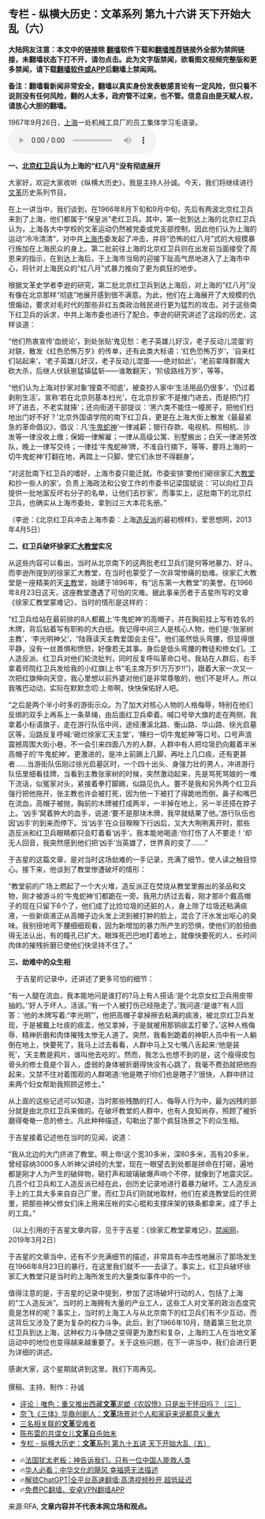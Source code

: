  <!-- 面包屑导航 --> <h2>专栏 - 纵横大历史：文革系列 第九十六讲 天下开始大乱（六）</h2> <p class="notice"><b>大陆网友注意：本文中的链接除 <a href="https://github.com/bannedbook/fanqiang" >翻墙</a>软件下载和<a href="https://github.com/killgcd/justmysocks/blob/master/README.md">翻墙推荐</a>链接外全部为禁网链接，未翻墙状态下打不开，请勿点击。此为文字版禁闻，欲看图文视频完整版和更多禁闻，请下载<a href="https://github.com/bannedbook/fanqiang">翻墙软件或APP</a>后翻墙上禁闻网。</p><p>备注：翻墙看新闻非常安全，翻墙以真实身份发表敏感言论有一定风险，但只看不说则没有任何风险，翻的人太多，政府管不过来，也不管。信息自由是天赋人权，请放心大胆的翻墙。</b></p>  <div class="entry"> <p>1967年9月26日，<a href="https://www.bannedbook.org/bnews/tag/%e4%b8%8a%e6%b5%b7/" class="st_tag internal_tag" rel="tag" title="标签 上海 下的日志">上海</a>一处机械工具厂的员工集体学习毛语录。                 <audio controls="controls" preload="metadata" src="https://www.rfa.org/mandarin/zhuanlan/zonghengdalishi/wenge/hist-red-august-07172024100400.html/@@stream" type="audio/mpeg"></audio></p> <ul> </ul> <p><strong>一、<a href="https://www.bannedbook.org/bnews/tag/%e5%8c%97%e4%ba%ac/" class="st_tag internal_tag" rel="tag" title="标签 北京 下的日志">北京</a><a href="https://www.bannedbook.org/bnews/tag/%e7%ba%a2%e5%8d%ab%e5%85%b5/" class="st_tag internal_tag" rel="tag" title="标签 红卫兵 下的日志">红卫兵</a>认为上海的</strong><strong>“红八月”没有彻底展开</strong></p> <p>大家好，欢迎大家收听《纵横大历史》，我是主持人孙诚。今天，我们将继续进行<a href="https://www.bannedbook.org/bnews/tag/%e6%96%87%e9%9d%a9/" class="st_tag internal_tag" rel="tag" title="标签 文革 下的日志">文革</a>历史系列节目。</p> <p>在上一讲当中，我们谈到，在1966年8月下旬和9月中旬，先后有两波北京红卫兵来到了上海，他们都属于“保皇派”老红卫兵。其中，第一批到达上海的北京红卫兵认为，上海各大中学校的文革运动仍然被党委或党支部控制，因此他们认为上海的运动“冷冷清清”，对中共<a href="https://www.bannedbook.org/bnews/tag/%E4%B8%8A%E6%B5%B7%E5%B8%82/" class="st_tag internal_tag" rel="tag" title="标签 上海市 下的日志">上海市</a>委发起了冲击，并将“恐怖的红八月”式的大规模暴行施加在上海民众的身上。第二批前往上海的北京红卫兵则在出发前当面接受了周恩来的指示，在到达上海后，于上海市当局的迎接下趾高气昂地进入了上海市中心，将针对上海民众的“红八月”式暴力推向了更为疯狂的地步。</p> <p>根据文革史学者李逊的研究，第二批北京红卫兵到达上海后，对上海的“红八月”没有像在北京那样“彻底”地展开感到很不满意。为此，他们在上海展开了大规模的仇恨煽动，要求对毛时代的那些非红五类政治贱民进行更为猛烈的攻击。对于这些南下红卫兵的诉求，中共上海市委也进行了配合。李逊的研究讲述了这段的历史，这样谈道：</p> <p>“他们热衷宣传‘血统论’，到处张贴‘鬼见愁：老子英雄儿好汉，老子反动儿混蛋’的对联，散发《红色恐怖万岁》的传单，还有此类大标语：‘红色恐怖万岁’，‘自来红们站起来’，‘老子英雄儿好汉，老子反动儿混蛋——绝对如此’，‘老前辈降群魔大砍大杀，后继人伏妖崽猛镇猛斩——谁敢翻天’，‘阶级路线万岁’，等等。</p>  <p>“他们认为上海对抄家对象‘搜查不彻底’，被查抄人家中‘生活用品仍很多’，‘仍过着剥削生活’。宣称‘若在北京则基本扫光’，在北京抄家‘不是推门进去，而是把门打坏了进去，不老实就揍’；还向街道干部提议：‘黑六类不能住一幢房子，把他们扫地出门好不好？’北京外国语学院的南下红卫兵，更是在上海大街上散发《最最紧急的革命倡议》，倡议：凡‘<span class='wp_keywordlink'><a href="https://www.bannedbook.org/forum2/topic741.html" title="牛鬼蛇神录" target="_blank">牛鬼蛇神</a></span>’一律减薪；银行存款、电视机、照相机、沙发等一律没收上缴；保姆一律解雇；一律从高级公寓、别墅搬出；白天一律进劳改队，晚上一律写交待；一律挂‘牛鬼蛇神’牌，不准自行摘下，等等，要将上海的一切牛鬼蛇神‘打翻在地，再踏上一只脚，使它们永世不得翻身’。</p> <p>“对这批南下红卫兵的嗜好，上海市委只能迁就。市委安排‘要他们砸徐家汇大<a href="https://www.bannedbook.org/bnews/tag/%e6%95%99%e5%a0%82/" class="st_tag internal_tag" rel="tag" title="标签 教堂 下的日志">教堂</a>和抄一些人的家’。负责上海政法和公安工作的市委书记梁国斌说：‘可以向红卫兵提供一批地富反坏右分子的名单，让他们去抄家’。而事实上，这批南下的北京红卫兵，也确实从上海市委处，拿到过三大本花名册。”</p> <p>（李逊：《北京红卫兵冲击上海市委：上海<a href="https://www.bannedbook.org/bnews/tag/%E9%80%A0%E5%8F%8D%E6%B4%BE/" class="st_tag internal_tag" rel="tag" title="标签 造反派 下的日志">造反派</a>的最初榜样》，爱思想网，2013年4月5日）</p> <p><strong>二、红卫兵破坏徐家汇<a href="https://www.bannedbook.org/bnews/tag/%E5%A4%A7%E6%95%99%E5%A0%82/" class="st_tag internal_tag" rel="tag" title="标签 大教堂 下的日志">大教堂</a>实况</strong></p> <p>从这些内容可以看出，当时从北京南下的这两批老红卫兵们是何等地暴力、好斗。而李逊所提到的徐家汇大教堂，在当时也蒙受了一次非常惨痛的劫难。徐家汇大教堂是一座精美的天<a href="https://www.bannedbook.org/bnews/tag/%e4%b8%bb%e6%95%99/" class="st_tag internal_tag" rel="tag" title="标签 主教 下的日志">主教</a>堂，始建于1896年，有“远东第一大教堂”的美誉。在1966年8月23日这天，这座教堂遭遇了可怕的灾难。据此事亲历者于吉星所写的文章《徐家汇教堂蒙难记》，当时的情形是这样的：</p> <p>“红卫兵给站在最前排的8人都戴上‘牛鬼蛇神’的高帽子，并在胸前挂上写有姓名的木牌，背后贴着写有职称的大白纸。我记得中间三人是核心人物，他们是:‘张家树主教’，‘李光明神父’，“陆薇读天主教爱国会主任”。他们虽然低头弯腰，但显得很平静，没有一丝畏惧和愤怒，好像若无其事。身后是低头弯腰的教徒和修女们。工人造反派、红卫兵对他们轮流批判，同时反复呼叫革命口号。我站在人群后，右手拿着师院红卫兵发给我的小红旗(上书“毛主席万岁!万万岁!!&#8221;)，跟着大家一次又一次把红旗伸向天空，我心里想以前外婆对他们是非常尊敬的，他们不是坏人。所以我嘴巴动动，实际在默默念叨:上帝啊，快快保佑好人吧。</p>  <p>“之后是两个半小时多的游街示众。为了加大对核心人物的人格侮辱，特别在他们反绑的双手上再系上一条草绳，由后面红卫兵牵着。喊口号举大旗的走在两侧，我拿着小标语旗子，走在游行队伍中间，途经漕溪北路、衡山路、华山路、徐光启墓区等，沿路反复呼喊:‘砸烂徐家汇天主堂’，‘横扫一切牛鬼蛇神’等口号。口号声浪震撼周围大街小巷，不一会引来四面八方的人群，人群中有人把垃圾扔向戴着半米高帽子的‘牛鬼蛇神’。更激进的，是冲上前踢上几脚，再吐上几口痰，还有更甚者&#8230;&#8230;当游街队伍刚过徐光启墓区时，一个四十出头、身强力壮的男人，冲进游行队伍里细看挂牌，当看到主教张家树的时候，突然激动起来，先是骂死骂娘的一堆下流话，似冤家对头，紧接着拳打脚踢，似路见仇人。要不是我和另外两个红卫兵强行把他拖开，张主教也许会被打死，因为他一下被打了得跪地而倒，鼻子和嘴巴在流血，高帽子被抛，胸前的木牌被打成两半，一半掉在地上，另一半还搭在脖子上。‘凶手’窝着肿大的血手，说道:‘要不是那块木牌，我早就结果了他。’游行队伍也因‘凶手’的到来而停下。当‘凶手’在众目睽睽下行凶后，又大大咧咧离开时，那些造反派和红卫兵眼睛都只会盯着看‘凶手’。我本能地喝道:‘你打伤了人不要走！’却无人回音，我突然感到他们把‘凶手’当英雄了，世界真的变了&#8230;&#8230;.”</p> <p>于吉星的这篇文章，是对当时这场劫难的一手记录，充满了细节，使人读之触目惊心。接下来，他谈到了教堂惨遭破坏的情形：</p> <p>“教堂前的广场上燃起了一个大火堆，造反派正在焚烧从教堂里搬出的圣品和文物，刚才被游斗的‘牛鬼蛇神’们都跪在一旁。我用力挤过去看，刚才那8个戴高帽子的现在只留下6个了，他们成了比捡垃圾的还脏的人，身上除了垃圾还粘满痰液，一些新痰液正从高帽子边头发上流到被打肿的脸上，混合了汗水发出呕心的臭味。我别扭地弯下腰细细观看，因为新增加的暴力所产生的恐惧，使他们的脸扭曲得无法认出，有的瞳孔已扩大，眼珠死巴巴地盯着地上，就像快要死的人，长时间肉体的摧残折磨已使他们快坚持不住了。”</p> <p><strong>三、劫难中的众生相</strong></p> <p>    于吉星的记录中，还讲述了更多可怕的细节：</p> <p>“有一人腿在流血，我本能地问是谁打的?马上有人搭话:‘是个北京女红卫兵用皮带抽的。’‘好人于坏人，活该。’‘有一个人被打伤已经拖走了。’我问道:‘是谁?’有人回答：‘他的木牌写着:“李光明”’，他把高帽子拿掉擦去粘满的痰液，被北京红卫兵发现，于是被戴上吐痰的痰盂，他又拿掉，于是就被用那铜痰盂打晕了。’这种人格侮辱、精神折磨和肉体摧残太惨无人道了。突然，我看到跪着的神职人员中有一人躺倒在地上，快要死了，我马上过去看看，人群中马上又七嘴八舌起来:‘他是装死’，‘天主教是鸦片，谁叫他去吃的’。然而，我怎么也想不到的是，这个瘦得皮包骨头的修士竟是个盲人，虚弱的身体被折磨得快没有心跳了，我毫不费劲就把他抱起来，又禁不住对着围观的人群喝道:‘他是瞎子!你们也是瞎子?’很快，人群中挤过来两个妇女帮助我照顾这修士。”</p>  <p>从上面的这些记述可以知道，当时那些残酷的打人、侮辱人行为中，最为凶残的部分就是由北京红卫兵来做的。在破坏教堂的人群中，也有人良知尚存，照顾了被折磨得奄奄一息的修士。凡此种种描述，勾勒出了那个疯狂场景之下的众生相。</p> <p>于吉星接着记述他在当时的见闻，说道：</p> <p>“我从北边的大门挤进了教堂。啊上帝!这个宽30多米，深80多米，高有20多米，曾经容纳3000多人听神父讲经的大堂，现在一眼望去到处都是拼命在打砸，遍地都是刚才人为产生的破碎物，砸打声和玻璃破爆声响个不停，就像到了地震灾区。几百个红卫兵和工人造反派已经在此，创历史记录地进行着暴力破坏。工人造反派手上的工具大多来自自己厂里，而红卫兵们则就地取材，他们在紧连教堂后的住房里，把那些神父修女们床上用来压帐的实心棍和支撑床架的铁条都拿来，成了手上的工具。”</p> <p>（以上引用的于吉星文章内容，见于于吉星：《徐家汇教堂蒙难记》，<span class='wp_keywordlink_affiliate'><a href="https://www.bannedbook.org/" title="禁闻网">禁闻网</a></span>，2019年3月2日）</p> <p>于吉星的文章当中，还有不少充满细节的描述，非常具有冲击性地展示了那场发生在1966年8月23日的暴行，在这里我们就不一一去读了。事实上，红卫兵破坏徐家汇大教堂只是当时的上海所发生的大量类似事件中的一个。</p> <p>值得注意的是，于吉星的记录中提到，参加了这场破坏行动的人，包括了上海的“工人造反派”。当时的上海拥有大量的产业工人，这些工人对文革的政治态度究竟是怎样的呢？事实上，当时的上海工人与从北京南下的红卫兵们有不少互动，而这背后又涉及了更为复杂的权力斗争。此后，到了1966年10月，随着第三批北京红卫兵到达上海，这种权力斗争随之变得更为激烈和复杂，上海的工人在当地文革运动中的地位也变得越来越重要了。关于这些问题，在下一讲当中，我们会进行更为详细的讲述。</p>  <p>感谢大家，这个星期就讲到这里。我们下周再见。<br />  <br /> 撰稿、主持、制作：孙诚</p> <!--<div id="taboola-mid-1"></div>--><ul class='op-related-articles' title='相关阅读'> <li><a href='https://www.bannedbook.org/bnews/ssgc/20240715/2062499.html' target='_blank'>评论｜唯色：重又推出西藏<b>文革</b>泥塑《农奴愤》只是出于怀旧吗？（三）</a></li> <li><a href='https://www.bannedbook.org/bnews/headline/20240715/2062475.html' target='_blank'>奈飞《三体》华裔创剧人：<b>文革</b>场景对个人和家庭来说都意义重大</a></li> <li><a href='https://www.bannedbook.org/bnews/lishi/20240715/2062288.html' target='_blank'>三名相关联的<b>文革</b>受难者</a></li> <li><a href='https://www.bannedbook.org/bnews/cnnews/20240712/2061128.html' target='_blank'>陈布雷的共谍女儿<b>文革</b>自杀始末</a></li> <li><a href='https://www.bannedbook.org/bnews/ssgc/20240710/2060503.html' target='_blank'>专栏 - 纵横大历史：<b>文革</b>系列 第九十五讲 天下开始大乱（五）</a></li> </ul> <ul class="texttj"> <li>🔥<a href="https://www.bannedbook.org/bnews/ssgc/20230219/1850782.html" target="_blank">法国犹太老板：神告诉我们，只有一位中国人能救人类</a></li> <li>🔥<a href="https://www.bannedbook.org/bnews/comments/20220220/1694796.html" target="_blank">华人必看：中华文化的飓风 幸福感无法描述</a></li> <li>🔥<a href="https://github.com/bannedbook/fanqiang/wiki/V2ray%E6%9C%BA%E5%9C%BA" target="_blank">解锁ChatGPT|全平台高速翻墙:高清视频秒开,超低延迟</a></li> <li>🔥<a href="https://github.com/bannedbook/fanqiang/wiki/%E7%A6%81%E9%97%BB%E7%BD%91%E5%AE%89%E5%8D%93%E7%BF%BB%E5%A2%99%E6%96%B0%E9%97%BBAPP" target="_blank">免费PC翻墙、安卓VPN翻墙APP</a></li> </ul><p>来源:RFA, <strong>文章内容并不代表本网立场和观点。</strong></p><a name='sharetosocial'></a> <div style="margin-bottom:5px;padding-bottom:5px;clear:both"> <div id="archive-pix-1" class="banner-ads"> <!-- AuctionX Display platform tag START --> <div id="27602x728x90x621x_ADSLOT1" clicktrack="%%CLICK_URL_ESC%%"></div>  <!-- AuctionX Display platform tag END --> </div> <div id="archive-pix-2" class="banner-ads"> <!-- AuctionX Display platform tag START --> <div id="27556x300x250x621x_ADSLOT1" clicktrack="%%CLICK_URL_ESC%%" style="margin:0 auto;text-align:center"></div>  <!-- AuctionX Display platform tag END --> </div> </div>  <div id="archive-pix-1" class="banner-ads"> <!-- AuctionX Display platform tag START --> <div id="27603x728x90x621x_ADSLOT1" clicktrack="%%CLICK_URL_ESC%%"></div>  <!-- AuctionX Display platform tag END --> </div> </div><!--END ENTRY--> 